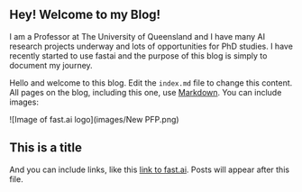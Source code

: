## Hey! Welcome to my Blog!


I am a Professor at The University of Queensland and I have many AI research projects underway and lots of opportunities for PhD studies. I have recently started to use fastai and the purpose of this blog is simply to document my journey.

Hello and welcome to this blog. Edit the `index.md` file to change this content. All pages on the blog, including this one, use [Markdown](https://guides.github.com/features/mastering-markdown/). You can include images:

![Image of fast.ai logo](images/New PFP.png)

## This is a title

And you can include links, like this [link to fast.ai](https://www.fast.ai). Posts will appear after this file. 
